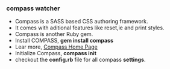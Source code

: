 ### compass watcher
- Compass is a SASS based CSS authoring framework.
- It comes with aditional features like reset,ie and print styles.
- Compass is another Ruby gem.
- Install COMPASS, **gem install compass**
- Lear more, [Compass Home Page](http://compass-style.org)
- Initialize Compass, **compass init**
- checkout the **config.rb** file for all compass **settings**.